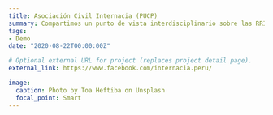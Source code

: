```yaml
---
title: Asociación Civil Internacia (PUCP)
summary: Compartimos un punto de vista interdisciplinario sobre las RRII y el objetivo de acercarlas al público general. Hacemos análisis de coyuntura global. 
tags:
- Demo
date: "2020-08-22T00:00:00Z"

# Optional external URL for project (replaces project detail page).
external_link: https://www.facebook.com/internacia.peru/

image:
  caption: Photo by Toa Heftiba on Unsplash
  focal_point: Smart
---
```

